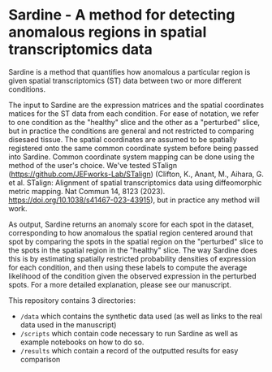 # Sardine - A method for detecting anomalous regions in spatial transcriptomics data 

Sardine is a method that quantifies how anomalous a particular region is given spatial transcriptomics (ST) data between two or more different conditions. 

The input to Sardine are the expression matrices and the spatial coordinates matices for the ST data from each condition. For ease of notation, we refer to one condition as the "healthy" slice and the other as a "perturbed" slice, but in practice the conditions are general and not restricted to comparing disesaed tissue. The spatial coordinates are assumed to be spatially registered onto the same common coordinate system before being passed into Sardine. Common coordinate system mapping can be done using the method of the user's choice. We've tested STalign (https://github.com/JEFworks-Lab/STalign) (Clifton, K., Anant, M., Aihara, G. et al. STalign: Alignment of spatial transcriptomics data using diffeomorphic metric mapping. Nat Commun 14, 8123 (2023). https://doi.org/10.1038/s41467-023-43915), but in practice any method will work. 

As output, Sardine returns an anomaly score for each spot in the dataset, corresponding to how anomalous the spatial region centered around that spot by comparing the spots in the spatial region on the "perturbed" slice to the spots in the spatial region in the "healthy" slice. The way Sardine does this is by estimating spatially restricted probability densities of expression for each condition, and then using these labels to compute the average likelihood of the condition given the observed expression in the perturbed spots. For a more detailed explanation, please see our manuscript. 

This repository contains 3 directories:
- `/data` which contains the synthetic data used (as well as links to the real data used in the manuscript)
- `/scripts` which contain code necessary to run Sardine as well as example notebooks on how to do so.
- `/results` which contain a record of the outputted results for easy comparison
